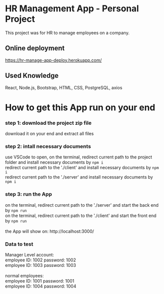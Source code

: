 # HR Management App - Personal Project

This project was for HR to manage employees on a company.

## Online deployment
https://hr-manage-app-deploy.herokuapp.com/

## Used Knowledge

React, Node.js, Bootstrap, HTML, CSS, PostgreSQL, axios


# How to get this App run on your end

### step 1: download the project zip file 

download it on your end and extract all files

### step 2: intall necessary documents

use VSCode to open, on the terminal, redirect current path to the project folder and install necessary documents by `npm i` \
redirect current path to the './client' and install necessary documents by `npm i`\
redirect current path to the './server' and install necessary documents by `npm i` 

### step 3: run the App
on the terminal, redirect current path to the './server' and start the back end by `npm run` \
on the terminal, redirect current path to the './client' and start the front end by `npm run` \
\
the App will show on: http://localhost:3000/


### Data to test
Manager Level account: \
employee ID: 1002     password: 1002\
employee ID: 1003     password: 1003\
\
normal employees:\
employee ID: 1001     password: 1001\
employee ID: 1004     password: 1004
